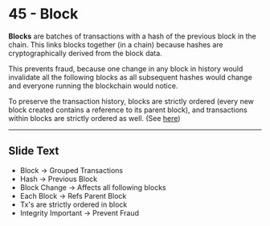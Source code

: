 # 45 - Block

**Blocks** are batches of transactions with a hash of the previous block in the chain. This links blocks together (in a chain) because hashes are cryptographically derived from the block data. 

This prevents fraud, because one change in any block in history would invalidate all the following blocks as all subsequent hashes would change and everyone running the blockchain would notice. 

To preserve the transaction history, blocks are strictly ordered (every new block created contains a reference to its parent block), and transactions within blocks are strictly ordered as well. (See [here](https://ethereum.org/en/developers/docs/blocks/))

---
## Slide Text
- Block -> Grouped Transactions
- Hash -> Previous Block
- Block Change -> Affects all following blocks
- Each Block -> Refs Parent Block
- Tx's are strictly ordered in block
- Integrity Important -> Prevent Fraud 

